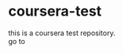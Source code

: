 # coursera-test
this is a coursera test repository.<br>
go to <a href="https://www.google.com"> </a>
